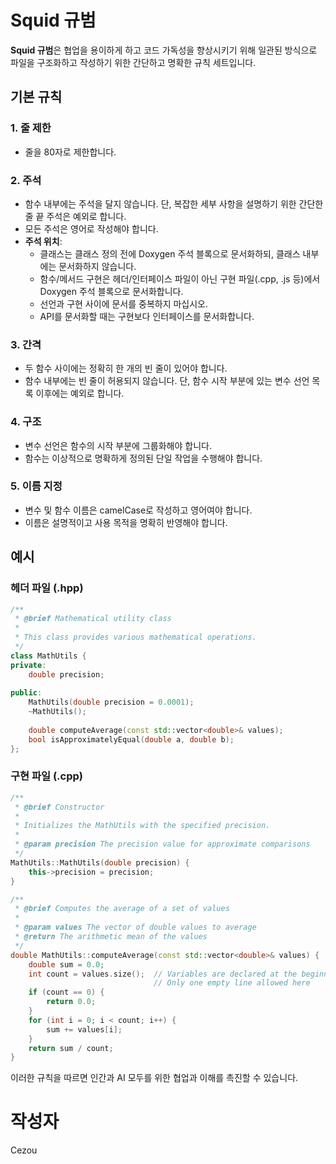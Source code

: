 # Squid 규범

**Squid 규범**은 협업을 용이하게 하고 코드 가독성을 향상시키기 위해 
일관된 방식으로 파일을 구조화하고 작성하기 위한 간단하고 명확한 규칙 세트입니다.

## 기본 규칙

### 1. 줄 제한
- 줄을 80자로 제한합니다.

### 2. 주석
- 함수 내부에는 주석을 달지 않습니다. 단, 복잡한 세부 사항을 설명하기 위한
  간단한 줄 끝 주석은 예외로 합니다.
- 모든 주석은 영어로 작성해야 합니다.
- **주석 위치**:
  - 클래스는 클래스 정의 전에 Doxygen 주석 블록으로 문서화하되, 클래스 내부에는
    문서화하지 않습니다.
  - 함수/메서드 구현은 헤더/인터페이스 파일이 아닌 구현 파일(.cpp, .js 등)에서
    Doxygen 주석 블록으로 문서화합니다.
  - 선언과 구현 사이에 문서를 중복하지 마십시오.
  - API를 문서화할 때는 구현보다 인터페이스를 문서화합니다.

### 3. 간격
- 두 함수 사이에는 정확히 한 개의 빈 줄이 있어야 합니다.
- 함수 내부에는 빈 줄이 허용되지 않습니다. 단, 함수 시작 부분에 있는 변수 선언
  목록 이후에는 예외로 합니다.

### 4. 구조
- 변수 선언은 함수의 시작 부분에 그룹화해야 합니다.
- 함수는 이상적으로 명확하게 정의된 단일 작업을 수행해야 합니다.

### 5. 이름 지정
- 변수 및 함수 이름은 camelCase로 작성하고 영어여야 합니다.
- 이름은 설명적이고 사용 목적을 명확히 반영해야 합니다.

## 예시

### 헤더 파일 (.hpp)

```cpp
/**
 * @brief Mathematical utility class
 * 
 * This class provides various mathematical operations.
 */
class MathUtils {
private:
    double precision;
    
public:
    MathUtils(double precision = 0.0001);
    ~MathUtils();
    
    double computeAverage(const std::vector<double>& values);
    bool isApproximatelyEqual(double a, double b);
};
```

### 구현 파일 (.cpp)

```cpp
/**
 * @brief Constructor
 * 
 * Initializes the MathUtils with the specified precision.
 * 
 * @param precision The precision value for approximate comparisons
 */
MathUtils::MathUtils(double precision) {
    this->precision = precision;
}

/**
 * @brief Computes the average of a set of values
 * 
 * @param values The vector of double values to average
 * @return The arithmetic mean of the values
 */
double MathUtils::computeAverage(const std::vector<double>& values) {
    double sum = 0.0;
    int count = values.size();  // Variables are declared at the beginning
                                // Only one empty line allowed here
    if (count == 0) {
        return 0.0;
    }
    for (int i = 0; i < count; i++) {
        sum += values[i];
    }
    return sum / count;
}
```

이러한 규칙을 따르면 인간과 AI 모두를 위한 협업과 이해를 촉진할 수 있습니다.

# 작성자

Cezou
